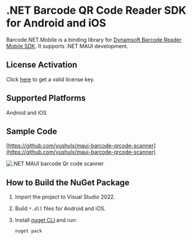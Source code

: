 # .NET Barcode QR Code Reader SDK for Android and iOS

Barcode.NET.Mobile is a binding library for [Dynamsoft Barcode Reader Mobile SDK](https://www.dynamsoft.com/barcode-reader/sdk-mobile/). It supports .NET MAUI development.

## License Activation
Click [here](https://www.dynamsoft.com/customer/license/trialLicense?product=dbr) to get a valid license key.

## Supported Platforms
Android and iOS

## Sample Code
[https://github.com/yushulx/maui-barcode-qrcode-scanner](https://github.com/yushulx/maui-barcode-qrcode-scanner)

![.NET MAUI barcode Qr code scanner](https://www.dynamsoft.com/codepool/img/2022/07/dotnet-maui-barcode-qrcode-scanner.jpg)

## How to Build the NuGet Package
1. Import the project to Visual Studio 2022.
2. Build `*.dll` files for Android and iOS.
3. Install [nuget CLI](https://www.nuget.org/downloads) and run:
    
    ```bash
    nuget pack
    ```
